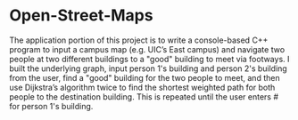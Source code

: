# Open-Street-Maps
The application portion of this project is to write a console-based C++ program to input a campus map (e.g. UIC’s East campus) and navigate two people at two different buildings to a "good" building to meet via footways. I built the underlying graph, input person 1's building and person 2's building from the user, find a "good" building for the two people to meet, and then use Dijkstra’s algorithm twice to find the shortest weighted path for both people to the destination building. This is repeated until the user enters # for person 1's building.
